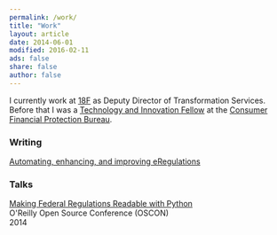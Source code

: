 ```yaml
---
permalink: /work/
title: "Work"
layout: article
date: 2014-06-01
modified: 2016-02-11
ads: false
share: false
author: false
---
```



I currently work at [18F](https://18f.gsa.gov) as Deputy Director of
Transformation Services. Before that I was a [Technology and Innovation
Fellow](http://www.consumerfinance.gov/jobs/technology-innovation-fellows/) at
the [Consumer Financial Protection Bureau](http://www.consumerfinance.gov/).

### Writing 

[Automating, enhancing, and improving eRegulations](https://cfpb.github.io/articles/automating-enhancing-improving-eregulations/)

### Talks

[Making Federal Regulations Readable with Python](http://bit.ly/1tWgbw5)  
O'Reilly Open Source Conference (OSCON)  
2014
